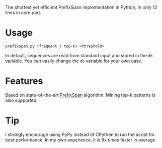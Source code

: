 The shortest yet efficient PrefixSpan implementation in Python, in only 12 lines in core part.

# Usage
```
prefixspan.py (frequent | top-k) <threshold>
```

In default, sequences are read from standard input and stored in the `db` variable. You can easily change the `db` variable for your own case.

# Features
Based on state-of-the-art [PrefixSpan](http://www.cs.sfu.ca/~jpei/publications/span.pdf) algorithm.
Mining top-k patterns is also supported.

# Tip
I strongly encourage using PyPy instead of CPython to run the script for best performance. In my own experience, it is 9x times faster in average.
